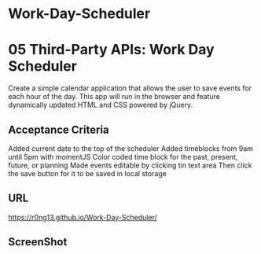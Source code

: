 # Work-Day-Scheduler
# 05 Third-Party APIs: Work Day Scheduler

Create a simple calendar application that allows the user to save events for each hour of the day. This app will run in the browser and feature dynamically updated HTML and CSS powered by jQuery.

## Acceptance Criteria

Added current date to the top of the scheduler
Added timeblocks from 9am until 5pm with momentJS
Color coded time block for the past, present, future, or planning
Made events editable by clicking tin text area
Then click the save button for it to be saved in local storage


## URL

https://r0ng13.github.io/Work-Day-Scheduler/

## ScreenShot
